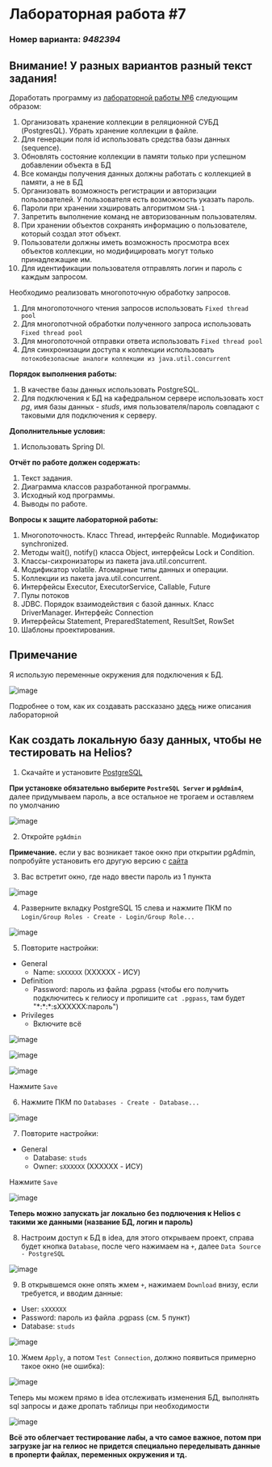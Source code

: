 # Лабораторная работа #7
### Номер варианта: _9482394_

## Внимание! У разных вариантов разный текст задания!
Доработать программу из [лабораторной работы №6](https://github.com/VeraKasianenko/Programming_2_term_SE/tree/main/lab6) следующим образом:
1. Организовать хранение коллекции в реляционной СУБД (PostgresQL). Убрать хранение коллекции в файле.
2. Для генерации поля id использовать средства базы данных (sequence).
3. Обновлять состояние коллекции в памяти только при успешном добавлении объекта в БД
4. Все команды получения данных должны работать с коллекцией в памяти, а не в БД
5. Организовать возможность регистрации и авторизации пользователей. У пользователя есть возможность указать пароль.
6. Пароли при хранении хэшировать алгоритмом `SHA-1`
7. Запретить выполнение команд не авторизованным пользователям.
8. При хранении объектов сохранять информацию о пользователе, который создал этот объект.
9. Пользователи должны иметь возможность просмотра всех объектов коллекции, но модифицировать могут только принадлежащие им.
10. Для идентификации пользователя отправлять логин и пароль с каждым запросом.

Необходимо реализовать многопоточную обработку запросов.
1. Для многопоточного чтения запросов использовать `Fixed thread pool`
2. Для многопотчной обработки полученного запроса использовать `Fixed thread pool`
3. Для многопоточной отправки ответа использовать `Fixed thread pool`
4. Для синхронизации доступа к коллекции использовать `потокобезопасные аналоги коллекции из java.util.concurrent`
   
**Порядок выполнения работы:**
1. В качестве базы данных использовать PostgreSQL.
2. Для подключения к БД на кафедральном сервере использовать хост _pg_, имя базы данных - _studs_, имя пользователя/пароль совпадают с таковыми для подключения к серверу.

**Дополнительные условия:**
1. Использовать Spring DI.

**Отчёт по работе должен содержать:**
1. Текст задания. 
2. Диаграмма классов разработанной программы. 
3. Исходный код программы. 
4. Выводы по работе.

**Вопросы к защите лабораторной работы:**
1. Многопоточность. Класс Thread, интерфейс Runnable. Модификатор synchronized. 
2. Методы wait(), notify() класса Object, интерфейсы Lock и Condition. 
3. Классы-сихронизаторы из пакета java.util.concurrent. 
4. Модификатор volatile. Атомарные типы данных и операции. 
5. Коллекции из пакета java.util.concurrent. 
6. Интерфейсы Executor, ExecutorService, Callable, Future 
7. Пулы потоков 
8. JDBC. Порядок взаимодействия с базой данных. Класс DriverManager. Интерфейс Connection 
9. Интерфейсы Statement, PreparedStatement, ResultSet, RowSet 
10. Шаблоны проектирования.

## Примечание

Я использую переменные окружения для подключения к БД.

![image](https://github.com/VeraKasianenko/Programming_2_term_SE/assets/112972833/3be6738a-f408-49fc-81f0-68c8ab5a06dc)

Подробнее о том, как их создавать рассказано [здесь](https://github.com/VeraKasianenko/Programming_2_term_SE/tree/main/lab5) ниже описания лабораторной

## Как создать локальную базу данных, чтобы не тестировать на Helios?
1. Скачайте и установите [PostgreSQL](https://www.enterprisedb.com/downloads/postgres-postgresql-downloads)

**При установке обязательно выберите `PostreSQL Server` и `pgAdmin4`**, далее придумываем пароль, а все остальное не трогаем и оставляем по умолчанию

![image](https://github.com/VeraKasianenko/Programming_2_term_SE/assets/112972833/f50d02c4-7d82-4b52-bc16-2a66cee7c3a8)

2. Откройте `pgAdmin`

**Примечание.** если у вас возникает такое окно при открытии pgAdmin, попробуйте установить его другую версию с [сайта](https://www.pgadmin.org/download/)

3. Вас встретит окно, где надо ввести пароль из 1 пункта

![image](https://github.com/VeraKasianenko/Programming_2_term_SE/assets/112972833/a89d6641-9cbf-4c0a-b7c7-63349c3762df)

4. Разверните вкладку PostgreSQL 15 слева и нажмите ПКМ по `Login/Group Roles - Create - Login/Group Role...`

![image](https://github.com/VeraKasianenko/Programming_2_term_SE/assets/112972833/431cad54-0cf1-47eb-ae64-f41a24d90465)

5. Повторите настройки:
- General
   - Name: `sXXXXXX` (XXXXXX - ИСУ)
- Definition
   - Password: пароль из файла .pgpass (чтобы его получить подключитесь к гелиосу и пропишите `cat .pgpass`, там будет "\*:\*:\*\:sXXXXXX:пароль") 
- Privileges
   - Включите всё

![image](https://github.com/VeraKasianenko/Programming_2_term_SE/assets/112972833/5e9204fc-aa11-4ba1-86b1-080dbeb37d53)

![image](https://github.com/VeraKasianenko/Programming_2_term_SE/assets/112972833/c0920fdf-1239-45e8-beb4-1e25385901db)

![image](https://github.com/VeraKasianenko/Programming_2_term_SE/assets/112972833/baa241e3-3bb3-4429-9898-faa3461dbd38)

Нажмите `Save`

6. Нажмите ПКМ по `Databases - Create - Database...`

![image](https://github.com/VeraKasianenko/Programming_2_term_SE/assets/112972833/6956edb4-f2e4-4053-8b75-ef92313fc3eb)

7. Повторите настройки:
- General
   - Database: `studs`
   - Owner: `sXXXXXX` (XXXXXX - ИСУ)

Нажмите `Save`

![image](https://github.com/VeraKasianenko/Programming_2_term_SE/assets/112972833/765e3dd6-be48-43ca-82c9-96c326200e0e)

__Теперь можно запускать jar локально без подлючения к Helios с такими же данными (название БД, логин и пароль)__

8. Настроим доступ к БД в idea, для этого открываем проект, справа будет кнопка `Database`, после чего нажимаем на `+`, далее `Data Source - PostgreSQL`

![image](https://github.com/VeraKasianenko/Programming_2_term_SE/assets/112972833/532596f2-7d89-440c-95ed-bf7c99e5dc9e)

9. В открывшемся окне опять жмем `+`, нажимаем `Download` внизу, если требуется, и вводим данные:

- User: `sXXXXXX`
- Password: пароль из файла .pgpass (см. 5 пункт)
- Database: `studs`

![image](https://github.com/VeraKasianenko/Programming_2_term_SE/assets/112972833/73f43ccd-153f-445e-9502-43f37fcc86c6)

10. Жмем `Apply`, а потом `Test Connection`, должно появиться примерно такое окно (не ошибка):

![image](https://github.com/VeraKasianenko/Programming_2_term_SE/assets/112972833/29264093-6b50-44d4-83b0-e5ebdb818ec4)

Теперь мы можем прямо в idea отслеживать изменения БД, выполнять sql запросы и даже дропать таблицы при необходимости 

![image](https://github.com/VeraKasianenko/Programming_2_term_SE/assets/112972833/59708bad-a25c-462c-9319-e599310bef25)

__Всё это облегчает тестирование лабы, а что самое важное, потом при загрузке jar на гелиос не придется специально переделывать данные в проперти файлах, переменных окружения и тд.__
